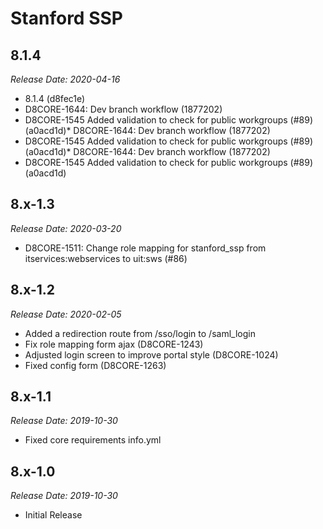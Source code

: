 # Stanford SSP

8.1.4
--------------------------------------------------------------------------------
_Release Date: 2020-04-16_

* 8.1.4 (d8fec1e)
* D8CORE-1644: Dev branch workflow (1877202)
* D8CORE-1545 Added validation to check for public workgroups (#89) (a0acd1d)* D8CORE-1644: Dev branch workflow (1877202)
* D8CORE-1545 Added validation to check for public workgroups (#89) (a0acd1d)* D8CORE-1644: Dev branch workflow (1877202)
* D8CORE-1545 Added validation to check for public workgroups (#89) (a0acd1d)

8.x-1.3
--------------------------------------------------------------------------------
_Release Date: 2020-03-20_

- D8CORE-1511: Change role mapping for stanford_ssp from itservices:webservices to uit:sws (#86)

8.x-1.2
--------------------------------------------------------------------------------
_Release Date: 2020-02-05_

- Added a redirection route from /sso/login to /saml_login
- Fix role mapping form ajax (D8CORE-1243)
- Adjusted login screen to improve portal style (D8CORE-1024)
- Fixed config form (D8CORE-1263)

8.x-1.1
--------------------------------------------------------------------------------
_Release Date: 2019-10-30_

- Fixed core requirements info.yml

8.x-1.0
--------------------------------------------------------------------------------  
_Release Date: 2019-10-30_

- Initial Release

